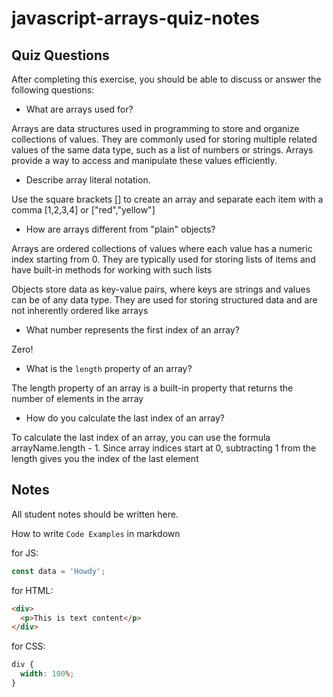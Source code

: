 # javascript-arrays-quiz-notes

## Quiz Questions

After completing this exercise, you should be able to discuss or answer the following questions:

- What are arrays used for?

Arrays are data structures used in programming to store and organize collections of values. They are commonly used for storing multiple related values of the same data type, such as a list of numbers or strings. Arrays provide a way to access and manipulate these values efficiently.

- Describe array literal notation.

Use the square brackets [] to create an array and separate each item with a comma [1,2,3,4] or ["red","yellow"]

- How are arrays different from "plain" objects?

Arrays are ordered collections of values where each value has a numeric index starting from 0. They are typically used for storing lists of items and have built-in methods for working with such lists

Objects store data as key-value pairs, where keys are strings and values can be of any data type. They are used for storing structured data and are not inherently ordered like arrays

- What number represents the first index of an array?

Zero!

- What is the `length` property of an array?

The length property of an array is a built-in property that returns the number of elements in the array

- How do you calculate the last index of an array?

To calculate the last index of an array, you can use the formula arrayName.length - 1. Since array indices start at 0, subtracting 1 from the length gives you the index of the last element

## Notes

All student notes should be written here.

How to write `Code Examples` in markdown

for JS:

```javascript
const data = 'Howdy';
```

for HTML:

```html
<div>
  <p>This is text content</p>
</div>
```

for CSS:

```css
div {
  width: 100%;
}
```
